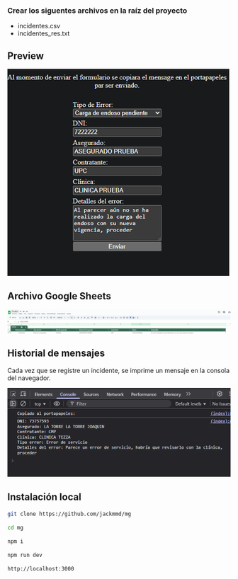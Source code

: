 ### Crear los siguentes archivos en la raíz del proyecto
- incidentes.csv
- incidentes_res.txt

## Preview
<img src="./public/preview.png"/>

## Archivo Google Sheets
<img src="./public/incidentes.png"/>

## Historial de mensajes 
Cada vez que se registre un incidente, se imprime un mensaje en la consola del navegador.

<img src="./public/incidentes_res.png"/>


## Instalación local
```bash
git clone https://github.com/jackmmd/mg
```
```bash
cd mg
```
```bash
npm i
```
```bash
npm run dev
```
```bash
http://localhost:3000
```